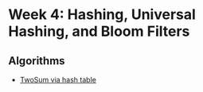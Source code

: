 # Week 4: Hashing, Universal Hashing, and Bloom Filters

## Algorithms

- [TwoSum via hash table](./two_sum.py)
